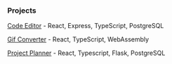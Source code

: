 ### Projects

[Code Editor](https://github.com/jaydenkwright/code-editor) - React, Express, TypeScript, PostgreSQL

[Gif Converter](https://github.com/jaydenkwright/gifconverter) - React, TypeScript, WebAssembly

[Project Planner](https://github.com/jaydenkwright/project-planner) - React, Typescript, Flask, PostgreSQL



<!--
**jaydenkwright/jaydenkwright** is a ✨ _special_ ✨ repository because its `README.md` (this file) appears on your GitHub profile.

Here are some ideas to get you started:

- 🔭 I’m currently working on ...
- 🌱 I’m currently learning ...
- 👯 I’m looking to collaborate on ...
- 🤔 I’m looking for help with ...
- 💬 Ask me about ...
- 📫 How to reach me: ...
- 😄 Pronouns: ...
- ⚡ Fun fact: ...
-->
